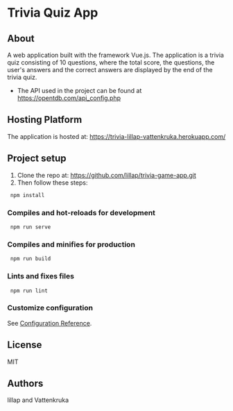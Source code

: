 # Trivia Quiz App

## About
A web application built with the framework Vue.js. The application is a trivia quiz consisting of 10 questions, where the total score, the questions, the user's answers and the correct answers are displayed by the end of the trivia quiz.

* The API used in the project can be found at  https://opentdb.com/api_config.php 

## Hosting Platform

The application is hosted at: https://trivia-lillap-vattenkruka.herokuapp.com/

## Project setup
1. Clone the repo at: https://github.com/lillap/trivia-game-app.git
2. Then follow these steps: 
```
 npm install
```

### Compiles and hot-reloads for development
```
 npm run serve
```

### Compiles and minifies for production
```
 npm run build
```

### Lints and fixes files
```
 npm run lint
```

### Customize configuration
See [Configuration Reference](https://cli.vuejs.org/config/).

## License 
MIT 

## Authors
lillap and Vattenkruka

